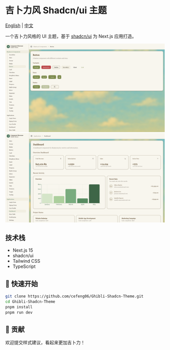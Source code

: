 # 吉卜力风 Shadcn/ui 主题

[English](README.md) | [中文](README.zh.md)

一个吉卜力风格的 UI 主题，基于 [shadcn/ui](https://ui.shadcn.dev/) 为 Next.js 应用打造。

<div align="center">
  <img src="public/preview-1.png" alt="预览" width="800px" />
</div>

<div align="center">
  <img src="public/preview-2.png" alt="预览" width="800px" />
</div>

## 技术栈

- Next.js 15
- shadcn/ui
- Tailwind CSS
- TypeScript

## 🚀 快速开始

```bash
git clone https://github.com/cefeng06/Ghibli-Shadcn-Theme.git
cd Ghibli-Shadcn-Theme
pnpm install
pnpm run dev
```

## 🌟 贡献
欢迎提交样式建议，看起来更加吉卜力！ 